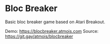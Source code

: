 # Bloc Breaker

Basic bloc breaker game based on Atari Breakout.

Demo: https://blocbreaker.atmois.com
Source: https://git.gay/atmois/blocbreaker
